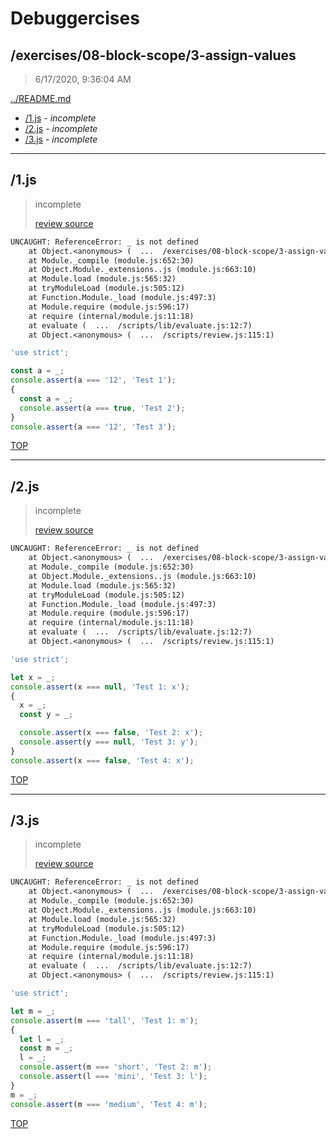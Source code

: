 # Debuggercises 

## /exercises/08-block-scope/3-assign-values 

> 6/17/2020, 9:36:04 AM 

[../README.md](../README.md)

- [/1.js](#1js) - _incomplete_ 
- [/2.js](#2js) - _incomplete_ 
- [/3.js](#3js) - _incomplete_ 

---

## /1.js 

> incomplete 
>
> [review source](../../../exercises/08-block-scope/3-assign-values/1.js)

```txt
UNCAUGHT: ReferenceError: _ is not defined
    at Object.<anonymous> (  ...  /exercises/08-block-scope/3-assign-values/1.js:3:11)
    at Module._compile (module.js:652:30)
    at Object.Module._extensions..js (module.js:663:10)
    at Module.load (module.js:565:32)
    at tryModuleLoad (module.js:505:12)
    at Function.Module._load (module.js:497:3)
    at Module.require (module.js:596:17)
    at require (internal/module.js:11:18)
    at evaluate (  ...  /scripts/lib/evaluate.js:12:7)
    at Object.<anonymous> (  ...  /scripts/review.js:115:1) 
```

```js
'use strict';

const a = _;
console.assert(a === '12', 'Test 1');
{
  const a = _;
  console.assert(a === true, 'Test 2');
}
console.assert(a === '12', 'Test 3');

```

[TOP](#debuggercises)

---

## /2.js 

> incomplete 
>
> [review source](../../../exercises/08-block-scope/3-assign-values/2.js)

```txt
UNCAUGHT: ReferenceError: _ is not defined
    at Object.<anonymous> (  ...  /exercises/08-block-scope/3-assign-values/2.js:3:9)
    at Module._compile (module.js:652:30)
    at Object.Module._extensions..js (module.js:663:10)
    at Module.load (module.js:565:32)
    at tryModuleLoad (module.js:505:12)
    at Function.Module._load (module.js:497:3)
    at Module.require (module.js:596:17)
    at require (internal/module.js:11:18)
    at evaluate (  ...  /scripts/lib/evaluate.js:12:7)
    at Object.<anonymous> (  ...  /scripts/review.js:115:1) 
```

```js
'use strict';

let x = _;
console.assert(x === null, 'Test 1: x');
{
  x = _;
  const y = _;

  console.assert(x === false, 'Test 2: x');
  console.assert(y === null, 'Test 3: y');
}
console.assert(x === false, 'Test 4: x');

```

[TOP](#debuggercises)

---

## /3.js 

> incomplete 
>
> [review source](../../../exercises/08-block-scope/3-assign-values/3.js)

```txt
UNCAUGHT: ReferenceError: _ is not defined
    at Object.<anonymous> (  ...  /exercises/08-block-scope/3-assign-values/3.js:3:9)
    at Module._compile (module.js:652:30)
    at Object.Module._extensions..js (module.js:663:10)
    at Module.load (module.js:565:32)
    at tryModuleLoad (module.js:505:12)
    at Function.Module._load (module.js:497:3)
    at Module.require (module.js:596:17)
    at require (internal/module.js:11:18)
    at evaluate (  ...  /scripts/lib/evaluate.js:12:7)
    at Object.<anonymous> (  ...  /scripts/review.js:115:1) 
```

```js
'use strict';

let m = _;
console.assert(m === 'tall', 'Test 1: m');
{
  let l = _;
  const m = _;
  l = _;
  console.assert(m === 'short', 'Test 2: m');
  console.assert(l === 'mini', 'Test 3: l');
}
m = _;
console.assert(m === 'medium', 'Test 4: m');

```

[TOP](#debuggercises)


